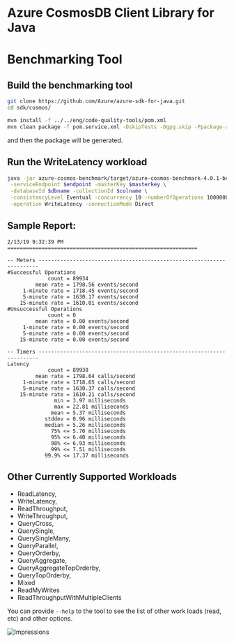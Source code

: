 # Azure CosmosDB Client Library for Java

# Benchmarking Tool

## Build the benchmarking tool

```bash
git clone https://github.com/Azure/azure-sdk-for-java.git
cd sdk/cosmos/

mvn install -f ../../eng/code-quality-tools/pom.xml
mvn clean package -f pom.service.xml -DskipTests -Dgpg.skip -Ppackage-assembly
```

and then the package will be generated. 

## Run the WriteLatency workload

```bash
java -jar azure-cosmos-benchmark/target/azure-cosmos-benchmark-4.0.1-beta.1-jar-with-dependencies.jar \
 -serviceEndpoint $endpoint -masterKey $masterkey \
 -databaseId $dbname -collectionId $colname \
 -consistencyLevel Eventual -concurrency 10 -numberOfOperations 1000000 \
 -operation WriteLatency -connectionMode Direct
```

## Sample Report:

```
2/13/19 9:32:39 PM =============================================================

-- Meters ----------------------------------------------------------------------
#Successful Operations
             count = 89934
         mean rate = 1798.56 events/second
     1-minute rate = 1718.45 events/second
     5-minute rate = 1630.17 events/second
    15-minute rate = 1610.01 events/second
#Unsuccessful Operations
             count = 0
         mean rate = 0.00 events/second
     1-minute rate = 0.00 events/second
     5-minute rate = 0.00 events/second
    15-minute rate = 0.00 events/second

-- Timers ----------------------------------------------------------------------
Latency
             count = 89938
         mean rate = 1798.64 calls/second
     1-minute rate = 1718.65 calls/second
     5-minute rate = 1630.37 calls/second
    15-minute rate = 1610.21 calls/second
               min = 3.97 milliseconds
               max = 22.81 milliseconds
              mean = 5.37 milliseconds
            stddev = 0.96 milliseconds
            median = 5.26 milliseconds
              75% <= 5.70 milliseconds
              95% <= 6.40 milliseconds
              98% <= 6.93 milliseconds
              99% <= 7.51 milliseconds
            99.9% <= 17.37 milliseconds
```

## Other Currently Supported Workloads

* ReadLatency, 
* WriteLatency, 
* ReadThroughput, 
* WriteThroughput, 
* QueryCross, 
* QuerySingle, 
* QuerySingleMany, 
* QueryParallel, 
* QueryOrderby, 
* QueryAggregate, 
* QueryAggregateTopOrderby, 
* QueryTopOrderby, 
* Mixed
* ReadMyWrites
* ReadThroughputWithMultipleClients


You can provide ``--help`` to the tool to see the list of other work loads (read, etc) and other options. 



![Impressions](https://azure-sdk-impressions.azurewebsites.net/api/impressions/azure-sdk-for-java%2Fsdk%2Fcosmos%2Fmicrosoft-azure-cosmos-benchmark%2FREADME.png)
